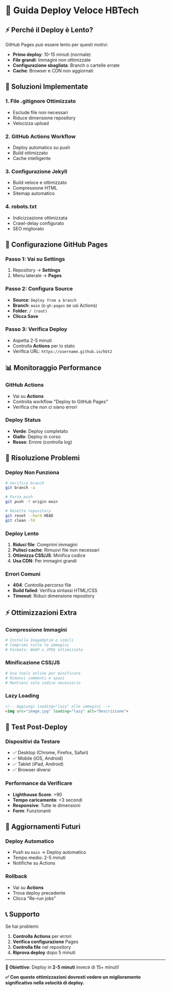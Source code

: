 # 🚀 Guida Deploy Veloce HBTech

## ⚡ Perché il Deploy è Lento?

GitHub Pages può essere lento per questi motivi:
- **Primo deploy**: 10-15 minuti (normale)
- **File grandi**: Immagini non ottimizzate
- **Configurazione sbagliata**: Branch o cartelle errate
- **Cache**: Browser e CDN non aggiornati

## 🎯 Soluzioni Implementate

### 1. **File .gitignore Ottimizzato**
- Esclude file non necessari
- Riduce dimensione repository
- Velocizza upload

### 2. **GitHub Actions Workflow**
- Deploy automatico su push
- Build ottimizzato
- Cache intelligente

### 3. **Configurazione Jekyll**
- Build veloce e ottimizzato
- Compressione HTML
- Sitemap automatico

### 4. **robots.txt**
- Indicizzazione ottimizzata
- Crawl-delay configurato
- SEO migliorato

## 🔧 Configurazione GitHub Pages

### **Passo 1: Vai su Settings**
1. Repository → **Settings**
2. Menu laterale → **Pages**

### **Passo 2: Configura Source**
- **Source**: `Deploy from a branch`
- **Branch**: `main` (o `gh-pages` se usi Actions)
- **Folder**: `/ (root)`
- **Clicca Save**

### **Passo 3: Verifica Deploy**
- Aspetta 2-5 minuti
- Controlla **Actions** per lo stato
- Verifica URL: `https://username.github.io/hbt2`

## 📊 Monitoraggio Performance

### **GitHub Actions**
- Vai su **Actions**
- Controlla workflow "Deploy to GitHub Pages"
- Verifica che non ci siano errori

### **Deploy Status**
- **Verde**: Deploy completato
- **Giallo**: Deploy in corso
- **Rosso**: Errore (controlla log)

## 🚨 Risoluzione Problemi

### **Deploy Non Funziona**
```bash
# Verifica branch
git branch -a

# Forza push
git push -f origin main

# Resetta repository
git reset --hard HEAD
git clean -fd
```

### **Deploy Lento**
1. **Riduci file**: Comprimi immagini
2. **Pulisci cache**: Rimuovi file non necessari
3. **Ottimizza CSS/JS**: Minifica codice
4. **Usa CDN**: Per immagini grandi

### **Errori Comuni**
- **404**: Controlla percorso file
- **Build failed**: Verifica sintassi HTML/CSS
- **Timeout**: Riduci dimensione repository

## ⚡ Ottimizzazioni Extra

### **Compressione Immagini**
```bash
# Installa ImageOptim o simili
# Comprimi tutte le immagini
# Formato: WebP o JPEG ottimizzato
```

### **Minificazione CSS/JS**
```bash
# Usa tools online per minificare
# Rimuovi commenti e spazi
# Mantieni solo codice necessario
```

### **Lazy Loading**
```html
<!-- Aggiungi loading="lazy" alle immagini -->
<img src="image.jpg" loading="lazy" alt="Descrizione">
```

## 📱 Test Post-Deploy

### **Dispositivi da Testare**
- ✅ Desktop (Chrome, Firefox, Safari)
- ✅ Mobile (iOS, Android)
- ✅ Tablet (iPad, Android)
- ✅ Browser diversi

### **Performance da Verificare**
- **Lighthouse Score**: >90
- **Tempo caricamento**: <3 secondi
- **Responsive**: Tutte le dimensioni
- **Form**: Funzionanti

## 🔄 Aggiornamenti Futuri

### **Deploy Automatico**
- Push su `main` → Deploy automatico
- Tempo medio: 2-5 minuti
- Notifiche su Actions

### **Rollback**
- Vai su **Actions**
- Trova deploy precedente
- Clicca "Re-run jobs"

## 📞 Supporto

Se hai problemi:
1. **Controlla Actions** per errori
2. **Verifica configurazione** Pages
3. **Controlla file** nel repository
4. **Riprova deploy** dopo 5 minuti

---

**🎯 Obiettivo**: Deploy in **2-5 minuti** invece di 15+ minuti!

**✅ Con queste ottimizzazioni dovresti vedere un miglioramento significativo nella velocità di deploy.**
